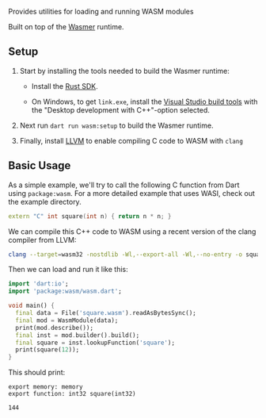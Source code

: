 Provides utilities for loading and running WASM modules

Built on top of the [Wasmer](https://github.com/wasmerio/wasmer) runtime.

## Setup

1. Start by installing the tools needed to build the Wasmer runtime:

   * Install the [Rust SDK].

   * On Windows, to get `link.exe`, install the [Visual Studio build tools]
     with the "Desktop development with C++"-option selected.

1. Next run `dart run wasm:setup` to build the Wasmer runtime.

1. Finally, install [LLVM] to enable compiling C code to WASM with `clang`

[Rust SDK]: https://www.rust-lang.org/tools/install
[Visual Studio build tools]: https://visualstudio.microsoft.com/visual-cpp-build-tools/
[LLVM]: https://clang.llvm.org/get_started.html

## Basic Usage

As a simple example, we'll try to call the following C function from Dart using
`package:wasm`. For a more detailed example that uses WASI, check out the
example directory.

```c++
extern "C" int square(int n) { return n * n; }
```

We can compile this C++ code to WASM using a recent version of the
clang compiler from LLVM:

```bash
clang --target=wasm32 -nostdlib -Wl,--export-all -Wl,--no-entry -o square.wasm square.cc
```

Then we can load and run it like this:

```dart
import 'dart:io';
import 'package:wasm/wasm.dart';

void main() {
  final data = File('square.wasm').readAsBytesSync();
  final mod = WasmModule(data);
  print(mod.describe());
  final inst = mod.builder().build();
  final square = inst.lookupFunction('square');
  print(square(12));
}
```

This should print:

```
export memory: memory
export function: int32 square(int32)

144
```

